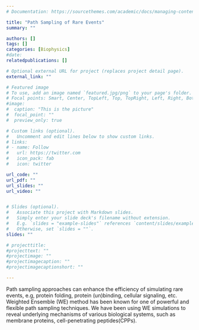 ```yaml
---
# Documentation: https://sourcethemes.com/academic/docs/managing-content/

title: "Path Sampling of Rare Events"
summary: ""

authors: []
tags: []
categories: [Biophysics]
#date: 
relatedpublications: []

# Optional external URL for project (replaces project detail page).
external_link: ""

# Featured image
# To use, add an image named `featured.jpg/png` to your page's folder.
# Focal points: Smart, Center, TopLeft, Top, TopRight, Left, Right, BottomLeft, Bottom, BottomRight.
#image:
#  caption: "This is the picture"
#  focal_point: ""
#  preview_only: true

# Custom links (optional).
#   Uncomment and edit lines below to show custom links.
# links:
# - name: Follow
#   url: https://twitter.com
#   icon_pack: fab
#   icon: twitter

url_code: ""
url_pdf: ""
url_slides: ""
url_video: ""


# Slides (optional).
#   Associate this project with Markdown slides.
#   Simply enter your slide deck's filename without extension.
#   E.g. `slides = "example-slides"` references `content/slides/example-slides.md`.
#   Otherwise, set `slides = ""`.
slides: ""

# projecttitle: 
#projecttext: ""
#projectimage: ""
#projectimagecaption: ""
#projectimagecaptionshort: ""

---
```


Path sampling approaches can enhance the efficiency of simulating rare events, e.g, protein folding, protein (un)binding, cellular signaling, etc. Weighted Ensemble (WE) method has been known for one of powerful and flexible path sampling techniques. We have been using WE simulations to reveal underlying mechanisms of various biological systems, such as membrane proteins, cell-penetrating peptides(CPPs).  
